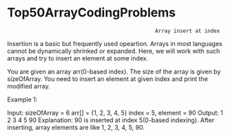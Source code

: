 # Top50ArrayCodingProblems
                                                    Array insert at index
Insertion is a basic but frequently used opeartion. Arrays in most languages cannot be dynamically shrinked or expanded. Here, we will work with such arrays and try to insert an element at some index.

You are given an array arr(0-based index). The size of the array is given by sizeOfArray. 
You need to insert an element at given index and print the modified array.

Example 1:

Input:
sizeOfArray = 6
arr[] = {1, 2, 3, 4, 5}
index = 5, element = 90
Output: 1 2 3 4 5 90
Explanation: 90 is inserted at index
5(0-based indexing). After inserting,
array elements are like
1, 2, 3, 4, 5, 90.
